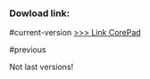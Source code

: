 ### Dowload link:

#current-version
[>>> Link CorePad](https://drive.google.com/file/d/1AByT_cR9jpqmkR6Sckn1QosPUUCS48dg/view?usp=drive_link)

#previous

Not last versions!